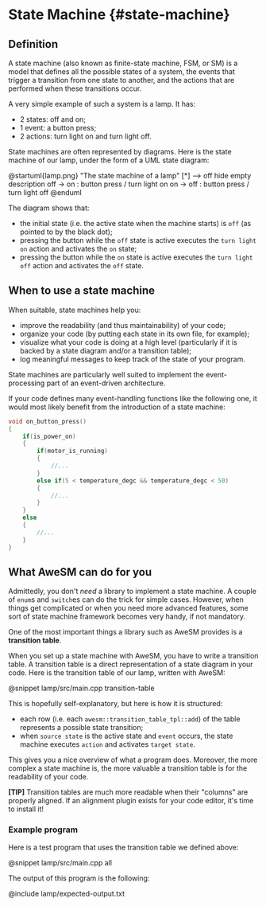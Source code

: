 # State Machine {#state-machine}

## Definition

A state machine (also known as finite-state machine, FSM, or SM) is a model that defines all the possible states of a system, the events that trigger a transition from one state to another, and the actions that are performed when these transitions occur.

A very simple example of such a system is a lamp. It has:

* 2 states: off and on;
* 1 event: a button press;
* 2 actions: turn light on and turn light off.

State machines are often represented by diagrams. Here is the state machine of our lamp, under the form of a UML state diagram:

@startuml{lamp.png} "The state machine of a lamp"
[*] --> off
hide empty description
off -> on : button press / turn light on
on -> off : button press / turn light off
@enduml

The diagram shows that:

* the initial state (i.e. the active state when the machine starts) is `off` (as pointed to by the black dot);
* pressing the button while the `off` state is active executes the `turn light on` action and activates the `on` state;
* pressing the button while the `on` state is active executes the `turn light off` action and activates the `off` state.

## When to use a state machine

When suitable, state machines help you:

* improve the readability (and thus maintainability) of your code;
* organize your code (by putting each state in its own file, for example);
* visualize what your code is doing at a high level (particularly if it is backed by a state diagram and/or a transition table);
* log meaningful messages to keep track of the state of your program.

State machines are particularly well suited to implement the event-processing part of an event-driven architecture.

If your code defines many event-handling functions like the following one, it would most likely benefit from the introduction of a state machine:

```cpp
void on_button_press()
{
    if(is_power_on)
    {
        if(motor_is_running)
        {
            //...
        }
        else if(5 < temperature_degc && temperature_degc < 50)
        {
            //...
        }
    }
    else
    {
        //...
    }
}
```

## What AweSM can do for you

Admittedly, you don't *need* a library to implement a state machine. A couple of `enum`s and `switch`es can do the trick for simple cases. However, when things get complicated or when you need more advanced features, some sort of state machine framework becomes very handy, if not mandatory.

One of the most important things a library such as AweSM provides is a **transition table**.

When you set up a state machine with AweSM, you have to write a transition table. A transition table is a direct representation of a state diagram in your code. Here is the transition table of our lamp, written with AweSM:

@snippet lamp/src/main.cpp transition-table

This is hopefully self-explanatory, but here is how it is structured:

* each row (i.e. each `awesm::transition_table_tpl::add`) of the table represents a possible state transition;
* when `source state` is the active state and `event` occurs, the state machine executes `action` and activates `target state`.

This gives you a nice overview of what a program does. Moreover, the more complex a state machine is, the more valuable a transition table is for the readability of your code.

**[TIP]** Transition tables are much more readable when their "columns" are properly aligned. If an alignment plugin exists for your code editor, it's time to install it!

### Example program

Here is a test program that uses the transition table we defined above:

@snippet lamp/src/main.cpp all

The output of this program is the following:

@include lamp/expected-output.txt
